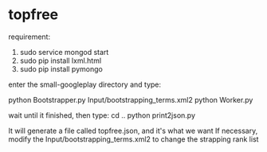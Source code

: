 # topfree

requirement:
1. sudo service mongod start
2. sudo pip install lxml.html
3. sudo pip install pymongo

enter the small-googleplay directory and type:

python Bootstrapper.py Input/bootstrapping_terms.xml2
python Worker.py

wait until it finished, then type:
cd ..
python print2json.py

It will generate a file called topfree.json, and it's what we want
If necessary, modify the Input/bootstrapping_terms.xml2 to change the strapping rank list
